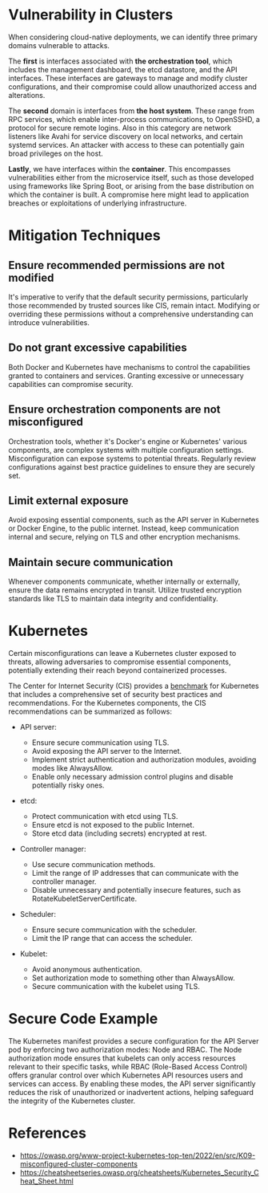 
# Vulnerability in Clusters

When considering cloud-native deployments, we can identify three primary domains vulnerable to attacks. 

The **first** is interfaces associated with **the orchestration tool**, which includes the management dashboard, the etcd datastore, and the API interfaces. These interfaces are gateways to manage and modify cluster configurations, and their compromise could allow unauthorized access and alterations.

The **second** domain is interfaces from **the host system**. These range from RPC services, which enable inter-process communications, to OpenSSHD, a protocol for secure remote logins. Also in this category are network listeners like Avahi for service discovery on local networks, and certain systemd services. An attacker with access to these can potentially gain broad privileges on the host.

**Lastly**, we have interfaces within the **container**. This encompasses vulnerabilities either from the microservice itself, such as those developed using frameworks like Spring Boot, or arising from the base distribution on which the container is built. A compromise here might lead to application breaches or exploitations of underlying infrastructure.

# Mitigation Techniques
## Ensure recommended permissions are not modified
It's imperative to verify that the default security permissions, particularly those recommended by trusted sources like CIS, remain intact. Modifying or overriding these permissions without a comprehensive understanding can introduce vulnerabilities.

## Do not grant excessive capabilities
Both Docker and Kubernetes have mechanisms to control the capabilities granted to containers and services. Granting excessive or unnecessary capabilities can compromise security.

## Ensure orchestration components are not misconfigured
Orchestration tools, whether it's Docker's engine or Kubernetes' various components, are complex systems with multiple configuration settings. Misconfiguration can expose systems to potential threats. Regularly review configurations against best practice guidelines to ensure they are securely set.

## Limit external exposure
Avoid exposing essential components, such as the API server in Kubernetes or Docker Engine, to the public internet. Instead, keep communication internal and secure, relying on TLS and other encryption mechanisms.

## Maintain secure communication
Whenever components communicate, whether internally or externally, ensure the data remains encrypted in transit. Utilize trusted encryption standards like TLS to maintain data integrity and confidentiality.

# Kubernetes

Certain misconfigurations can leave a Kubernetes cluster exposed to threats, allowing adversaries to compromise essential components, potentially extending their reach beyond containerized processes.

The Center for Internet Security (CIS) provides a [benchmark](https://www.cisecurity.org/benchmark/kubernetes) for Kubernetes that includes a comprehensive set of security best practices and recommendations. For the Kubernetes components, the CIS recommendations can be summarized as follows:

- API server:
    - Ensure secure communication using TLS.
    - Avoid exposing the API server to the Internet.
    - Implement strict authentication and authorization modules, avoiding modes like AlwaysAllow.
    - Enable only necessary admission control plugins and disable potentially risky ones.

- etcd:
    - Protect communication with etcd using TLS.
    - Ensure etcd is not exposed to the public Internet.
    - Store etcd data (including secrets) encrypted at rest.

- Controller manager:
    - Use secure communication methods.
    - Limit the range of IP addresses that can communicate with the controller manager.
    - Disable unnecessary and potentially insecure features, such as RotateKubeletServerCertificate.

- Scheduler:
    - Ensure secure communication with the scheduler.
    - Limit the IP range that can access the scheduler.

- Kubelet:
    - Avoid anonymous authentication.
    - Set authorization mode to something other than AlwaysAllow.
    - Secure communication with the kubelet using TLS.

# Secure Code Example

The Kubernetes manifest provides a secure configuration for the API Server pod by enforcing two authorization modes: Node and RBAC. The Node authorization mode ensures that kubelets can only access resources relevant to their specific tasks, while RBAC (Role-Based Access Control) offers granular control over which Kubernetes API resources users and services can access. By enabling these modes, the API server significantly reduces the risk of unauthorized or inadvertent actions, helping safeguard the integrity of the Kubernetes cluster.


# References
- https://owasp.org/www-project-kubernetes-top-ten/2022/en/src/K09-misconfigured-cluster-components
- https://cheatsheetseries.owasp.org/cheatsheets/Kubernetes_Security_Cheat_Sheet.html
